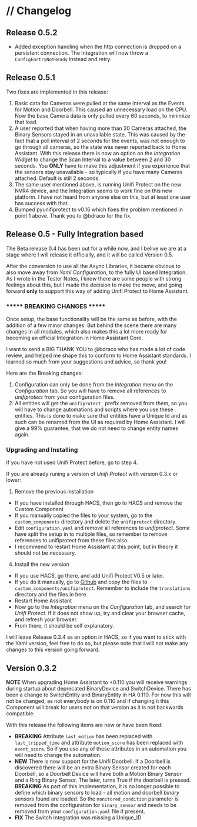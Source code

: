 # // Changelog

## Release 0.5.2

* Added exception handling when the http connection is dropped on a persistent connection. The Integration will now throw a `ConfigEnrtryNotReady` instead and retry.

## Release 0.5.1

Two fixes are implemented in this release:
1. Basic data for Cameras were pulled at the same interval as the Events for Motion and Doorbell. This caused an unnecessary load on the CPU. Now the base Camera data is only pulled every 60 seconds, to minimize that load.
2. A user reported that when having more than 20 Cameras attached, the Binary Sensors stayed in an unavailable state. This was caused by the fact that a poll interval of 2 seconds for the events, was not enough to go through all cameras, so the state was never reported back to Home Assistant. With this release there is now an option on the *Integration Widget* to change the Scan Interval to a value between 2 and 30 seconds. You **ONLY** have to make this adjustment if you experience that the sensors stay unavailable - so typically if you have many Cameras attached. Default is still 2 seconds.
3. The same user mentioned above, is running Unifi Protect on the new NVR4 device, and the Integration seems to work fine on this new platform. I have not heard from anyone else on this, but at least one user has success with that.
4. Bumped pyunifiprotect to v0.16 which fixes the problem mentioned in point 1 above. Thank you to @bdraco for the fix.

## Release 0.5 - Fully Integration based

The Beta release 0.4 has been out for a while now, and I belive we are at a stage where I will release it officially, and it will be called Version 0.5.

After the conversion to use all the Async Libraries, it became obvious to also move away from *Yaml Configuration*, to the fully UI based Integration. As I wrote in the Tester Notes, I know there are some people with strong feelings about this, but I made the decision to make the move, and going forward **only** to support this way of adding Unifi Protect to Home Assistant.

### ***** BREAKING CHANGES *****
Once setup, the base functionality will be the same as before, with the addition of a few minor changes. But behind the scene there are many changes in all modules, which also makes this a lot more ready for becoming an official Integration in Home Assistant Core.

I want to send a BIG THANK YOU to @bdraco who has made a lot of code review, and helped me shape this to conform to Home Assistant standards. I learned so much from your suggestions and advice, so thank you!

Here are the Breaking changes:

1. Configuration can only be done from the *Integration* menu on the *Configuration* tab. So you will have to remove all references to *unifiprotect* from your configuration files.
2. All entities will get the `unifiprotect_` prefix removed from them, so you will have to change automations and scripts where you use these entities. This is done to make sure that entities have a Unique Id and as such can be renamed from the UI as required by Home Assistant. I will give a 99% guarantee, that we do not need to change entity names again.

### Upgrading and Installing
If you have not used Unifi Protect before, go to step 4.

If you are already runing a version of *Unifi Protect* with version 0.3.x or lower:

1. Remove the previous installation
 * If you have installed through HACS, then go to HACS and remove the Custom Component
 * If you manually copied the files to your system, go to the `custom_components` directory and delete the `unifiprotect` directory.
* Edit `configuration.yaml` and remove all references to *unifiprotect*. Some have split the setup in to multiple files, so remember to remove references to unifiprotect from these files also.
* I recommend to restart Home Assistant at this point, but in theory it should not be necessary.

4. Install the new version
 * If you use HACS, go there, and add Unifi Protect V0.5 or later.
 * If you do it manually, go to [Github](https://github.com/briis/unifiprotect/tree/master/custom_components/unifiprotect) and copy the files to `custom_components/unifiprotect`. Remember to include the `translations` directory and the files in here.
* Restart Home Assistant
* Now go to the *Integration* menu on the *Configuration* tab, and search for *Unifi Protect*. If it does not show up, try and clear your browser cache, and refresh your browser.
* From there, it should be self explanatory.

I will leave Release 0.3.4 as an option in HACS, so if you want to stick with the Yaml version, feel free to do so, but please note that I will not make any changes to this version going forward.

## Version 0.3.2

**NOTE** When upgrading Home Assistant to +0.110 you will receive warnings during startup about deprecated BinaryDevice and SwitchDevice. There has been a change to SwitchEntity and BinaryEntity in HA 0.110. For now this will not be changed, as not everybody is on 0.110 and if changing it this Component will break for users not on that version as it is not backwards compatible.

With this release the following items are new or have been fixed:

* **BREAKING** Attribute `last_motion` has been replaced with `last_tripped_time` and attribute `motion_score` has been replaced with `event_score`. So if you use any of these attributes in an automation you will need to change the automation.
* **NEW** There is now support for the Unifi Doorbell. If a Doorbell is discovered there will be an extra Binary Sensor created for each Doorbell, so a Doorbell Device will have both a Motion Binary Sensor and a Ring Binary Sensor. The later, turns True if the doorbell is pressed.<br>
**BREAKING** As part of this implementation, it is no longer possible to define which binary sensors to load - all motion and doorbell *binary sensors* found are loaded. So the `monitored_condition` parameter is removed from the configuration for `binary_sensor` and needs to be removed from your `configuration.yaml` file if present.
* **FIX** The Switch Integration was missing a Unique_ID
